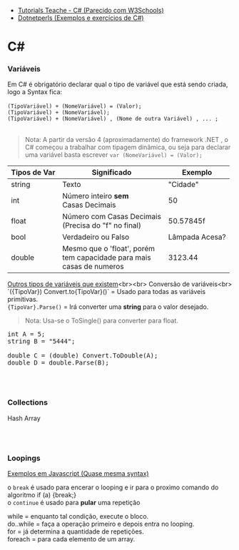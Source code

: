 * [Tutorials Teache - C# (Parecido com W3Schools)](http://www.tutorialsteacher.com/csharp/csharp-tutorials)
* [Dotnetperls (Exemplos e exercícios de C#)](https://www.dotnetperls.com/)

# C#

<!-- Não esquecer de colocar get/set no obj do javascript-->

### Variáveis

Em C# é obrigatório declarar qual o tipo de variável que está sendo criada, logo a Syntax fica:<br><br>
`(TipoVariável) + (NomeVariável) = (Valor);`<br>
`(TipoVariável) + (NomeVariável);`<br>
`(TipoVariável) + (NomeVariável) , (Nome de outra Variável) , ... ;`<br><br>

> Nota: A partir da versão 4 (aproximadamente) do framework .NET , o C# começou a trabalhar com tipagem dinâmica, ou seja para declarar uma variável basta escrever `var (NomeVariável) = (Valor);`

Tipos de Var | Significado | Exemplo
--- | --- | ---
string | Texto | "Cidade"
int | Número inteiro **sem**<br> Casas Decimais | 50
float | Número com Casas Decimais<br>(Precisa do "f" no final) | 50.57845f
bool | Verdadeiro ou Falso | Lâmpada Acesa?
double | Mesmo que o 'float', porém<br> tem capacidade para mais<br>casas de numeros | 3123.44

[Outros tipos de variáveis que existem](https://docs.microsoft.com/pt-br/previous-versions/visualstudio/visual-studio-2008/ms228360(v=vs.90)#tipos-de-dados-internas)<br><br>
Conversão de variáveis<br>
`({TipoVar}) Convert.to{TipoVar}()` = Usado para todas as variáveis primitivas.<br>
`{TipoVar}.Parse()` = Irá converter uma **string** para o valor desejado.<br>
> Nota: Usa-se o ToSingle() para converter para float.

<pre>
int A = 5;
string B = "5444";

double C = (double) Convert.ToDouble(A);
double D = double.Parse(B);
</pre>

<br><br>

### Collections

Hash
Array

<br><br>

### Loopings

[Exemplos em Javascript (Quase mesma syntax)](https://github.com/JoaoSodre/Programacao/blob/master/Javascript/L%C3%B3gica%20B%C3%A1sica.md#loopings)

o `break` é usado para encerar o looping e ir para o proximo comando do algoritmo if (a) {break;}<br>
o `continue` é usado para **pular** uma repetição

while = enquanto tal condição, execute o bloco.<br>
do..while = faça a operação primeiro e depois entra no looping.<br>
for = já determina a quantidade de repetições.<br>
foreach = para cada elemento de um array.

<br><br>
